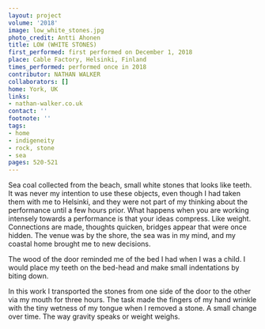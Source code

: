 ```yaml
---
layout: project
volume: '2018'
image: low_white_stones.jpg
photo_credit: Antti Ahonen
title: LOW (WHITE STONES)
first_performed: first performed on December 1, 2018
place: Cable Factory, Helsinki, Finland
times_performed: performed once in 2018
contributor: NATHAN WALKER
collaborators: []
home: York, UK
links:
- nathan-walker.co.uk
contact: ''
footnote: ''
tags:
- home
- indigeneity
- rock, stone
- sea
pages: 520-521
---
```


Sea coal collected from the beach, small white stones that looks like teeth. It was never my intention to use these objects, even though I had taken them with me to Helsinki, and they were not part of my thinking about the performance until a few hours prior. What happens when you are working intensely towards a performance is that your ideas compress. Like weight. Connections are made, thoughts quicken, bridges appear that were once hidden. The venue was by the shore, the sea was in my mind, and my coastal home brought me to new decisions.

The wood of the door reminded me of the bed I had when I was a child. I would place my teeth on the bed-head and make small indentations by biting down.

In this work I transported the stones from one side of the door to the other via my mouth for three hours. The task made the fingers of my hand wrinkle with the tiny wetness of my tongue when I removed a stone. A small change over time. The way gravity speaks or weight weighs.
